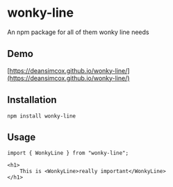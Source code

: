 # wonky-line

An npm package for all of them wonky line needs

## Demo

[https://deansimcox.github.io/wonky-line/](https://deansimcox.github.io/wonky-line/)

## Installation

```
npm install wonky-line
```

## Usage

```
import { WonkyLine } from "wonky-line";

<h1>
    This is <WonkyLine>really important</WonkyLine>
</h1>
```
